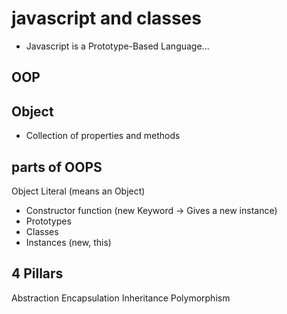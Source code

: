 # javascript and classes

- Javascript is a Prototype-Based Language...

## OOP

## Object

- Collection of properties and methods

## parts of OOPS

Object Literal (means an Object)

- Constructor function (new Keyword -> Gives a new instance)
- Prototypes
- Classes
- Instances (new, this)

## 4 Pillars

Abstraction
Encapsulation
Inheritance
Polymorphism
